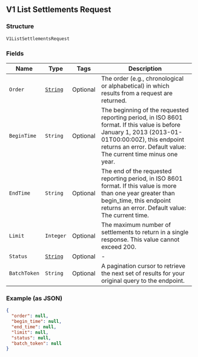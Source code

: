 ## V1 List Settlements Request

### Structure

`V1ListSettlementsRequest`

### Fields

| Name | Type | Tags | Description |
|  --- | --- | --- | --- |
| `Order` | [`String`](/doc/models/sort-order.md) | Optional | The order (e.g., chronological or alphabetical) in which results from a request are returned. |
| `BeginTime` | `String` | Optional | The beginning of the requested reporting period, in ISO 8601 format. If this value is before January 1, 2013 (2013-01-01T00:00:00Z), this endpoint returns an error. Default value: The current time minus one year. |
| `EndTime` | `String` | Optional | The end of the requested reporting period, in ISO 8601 format. If this value is more than one year greater than begin_time, this endpoint returns an error. Default value: The current time. |
| `Limit` | `Integer` | Optional | The maximum number of settlements to return in a single response. This value cannot exceed 200. |
| `Status` | [`String`](/doc/models/v1-list-settlements-request-status.md) | Optional | - |
| `BatchToken` | `String` | Optional | A pagination cursor to retrieve the next set of results for your<br>original query to the endpoint. |

### Example (as JSON)

```json
{
  "order": null,
  "begin_time": null,
  "end_time": null,
  "limit": null,
  "status": null,
  "batch_token": null
}
```

